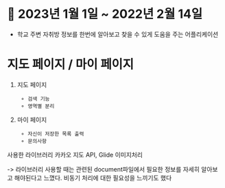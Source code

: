 # 📆 2023년 1월 1일 ~ 2022년 2월 14일

- 학교 주변 자취방 정보를 한번에 알아보고 찾을 수 있게 도움을 주는 어플리케이션

# 지도 페이지 / 마이 페이지 

1. 지도 페이지

        ⚬ 검색 기능
        ⚬ 영역별 분리

2. 마이 페이지 

        ⚬ 자신이 저장한 목록 출력
        ⚬ 문의사항
  
사용한 라이브러리 
  카카오 지도 API, Glide 이미지처리
 
-> 라이브러리 사용할 때는 관련된 document파일에서 필요한 정보를 자세히 알아보고 해야된다고 느꼈다. 비동기 처리에 대한 필요성을 느끼기도 했다
